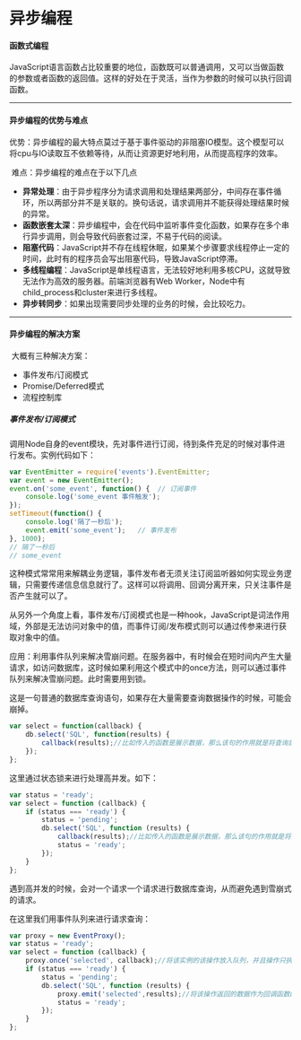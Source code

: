 # 异步编程

#### 函数式编程

​	JavaScript语言函数占比较重要的地位，函数既可以普通调用，又可以当做函数的参数或者函数的返回值。这样的好处在于灵活，当作为参数的时候可以执行回调函数。

------

#### 异步编程的优势与难点

​	优势：异步编程的最大特点莫过于基于事件驱动的非阻塞IO模型。这个模型可以将cpu与IO读取互不依赖等待，从而让资源更好地利用，从而提高程序的效率。

​	难点：异步编程的难点在于以下几点

- **异常处理**：由于异步程序分为请求调用和处理结果两部分，中间存在事件循环，所以两部分并不是关联的。换句话说，请求调用并不能获得处理结果时候的异常。
- **函数嵌套太深**：异步编程中，会在代码中监听事件变化函数，如果存在多个串行异步调用，则会导致代码嵌套过深，不易于代码的阅读。
- **阻塞代码**：JavaScript并不存在线程休眠，如果某个步骤要求线程停止一定的时间，此时有的程序员会写出阻塞代码，导致JavaScript停滞。
- **多线程编程**：JavaScript是单线程语言，无法较好地利用多核CPU，这就导致无法作为高效的服务器。前端浏览器有Web Worker，Node中有child_process和cluster来进行多线程。
- **异步转同步**：如果出现需要同步处理的业务的时候，会比较吃力。

------

#### 异步编程的解决方案

​	大概有三种解决方案：

- 事件发布/订阅模式
- Promise/Deferred模式
- 流程控制库

##### 事件发布/订阅模式

​	调用Node自身的event模块，先对事件进行订阅，待到条件充足的时候对事件进行发布。实例代码如下：

```JavaScript
var EventEmitter = require('events').EventEmitter; 
var event = new EventEmitter(); 
event.on('some_event', function() {  // 订阅事件  
    console.log('some_event 事件触发'); 
}); 
setTimeout(function() {   
    console.log('隔了一秒后');
    event.emit('some_event');   // 事件发布
}, 1000); 
// 隔了一秒后
// some_event
```

这种模式常常用来解耦业务逻辑，事件发布者无须关注订阅监听器如何实现业务逻辑，只需要传递信息信息就行了。这样可以将调用、回调分离开来，只关注事件是否产生就可以了。

​	从另外一个角度上看，事件发布/订阅模式也是一种hook，JavaScript是词法作用域，外部是无法访问对象中的值，而事件订阅/发布模式则可以通过传参来进行获取对象中的值。

​	应用：利用事件队列来解决雪崩问题。在服务器中，有时候会在短时间内产生大量请求，如访问数据库，这时候如果利用这个模式中的once方法，则可以通过事件队列来解决雪崩问题。此时需要用到锁。

这是一句普通的数据库查询语句，如果存在大量需要查询数据操作的时候，可能会崩掉。

```JavaScript
var select = function(callback) {
    db.select('SQL', function(results) {
        callback(results);//比如传入的函数是展示数据，那么该句的作用就是将查询后返回的数据展示出来
    });
};

```

这里通过状态锁来进行处理高并发。如下：

```JavaScript
var status = 'ready';
var select = function (callback) {
    if (status === 'ready') {
        status = 'pending';
        db.select('SQL', function (results) {
            callback(results);//比如传入的函数是展示数据，那么该句的作用就是将查询后返回的数据展示出来
            status = 'ready';
        });
    }
};
```

遇到高并发的时候，会对一个请求一个请求进行数据库查询，从而避免遇到雪崩式的请求。

在这里我们用事件队列来进行请求查询：

```JavaScript
var proxy = new EventProxy();
var status = 'ready';
var select = function (callback) {
    proxy.once('selected', callback);//将该实例的该操作放入队列，并且操作只执行一次
    if (status === 'ready') {
        status = 'pending';
        db.select('SQL', function (results) {
            proxy.emit('selected',results);//将该操作返回的数据作为回调函数的输入参数，执行回调函数
            status = 'ready';
        });
    }
};
```


